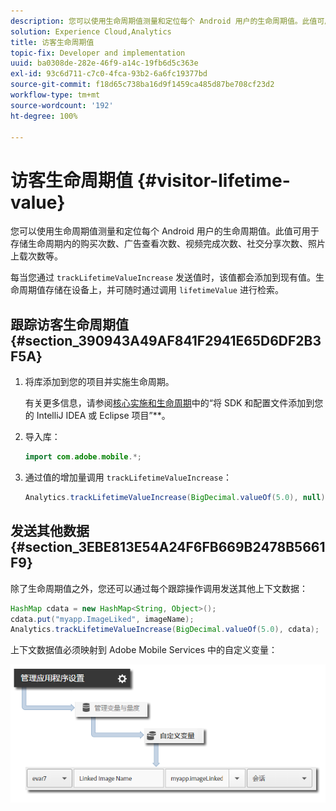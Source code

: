 ```yaml
---
description: 您可以使用生命周期值测量和定位每个 Android 用户的生命周期值。此值可用于存储生命周期内的购买次数、广告查看次数、视频完成次数、社交分享次数、照片上载次数等。
solution: Experience Cloud,Analytics
title: 访客生命周期值
topic-fix: Developer and implementation
uuid: ba0308de-282e-46f9-a14c-19fb6d5c363e
exl-id: 93c6d711-c7c0-4fca-93b2-6a6fc19377bd
source-git-commit: f18d65c738ba16d9f1459ca485d87be708cf23d2
workflow-type: tm+mt
source-wordcount: '192'
ht-degree: 100%

---
```


# 访客生命周期值 {#visitor-lifetime-value}

您可以使用生命周期值测量和定位每个 Android 用户的生命周期值。此值可用于存储生命周期内的购买次数、广告查看次数、视频完成次数、社交分享次数、照片上载次数等。

每当您通过 `trackLifetimeValueIncrease` 发送值时，该值都会添加到现有值。生命周期值存储在设备上，并可随时通过调用 `lifetimeValue` 进行检索。

## 跟踪访客生命周期值 {#section_390943A49AF841F2941E65D6DF2B3F5A}

1. 将库添加到您的项目并实施生命周期。

   有关更多信息，请参阅[核心实施和生命周期](/help/android/getting-started/dev-qs.md)中的“将 SDK 和配置文件添加到您的 IntelliJ IDEA 或 Eclipse 项目”**。
1. 导入库：

   ```java
   import com.adobe.mobile.*;
   ```

1. 通过值的增加量调用 `trackLifetimeValueIncrease`：

   ```java
   Analytics.trackLifetimeValueIncrease(BigDecimal.valueOf(5.0), null);
   ```

## 发送其他数据 {#section_3EBE813E54A24F6FB669B2478B5661F9}

除了生命周期值之外，您还可以通过每个跟踪操作调用发送其他上下文数据：

```java
HashMap cdata = new HashMap<String, Object>(); 
cdata.put("myapp.ImageLiked", imageName); 
Analytics.trackLifetimeValueIncrease(BigDecimal.valueOf(5.0), cdata);
```

上下文数据值必须映射到 Adobe Mobile Services 中的自定义变量：

![](assets/map-variable-context-ltv.png)
